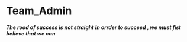 # Team_Admin
***The rood of success is not straight***
***In orrder to succeed , we must fist believe that we can***
